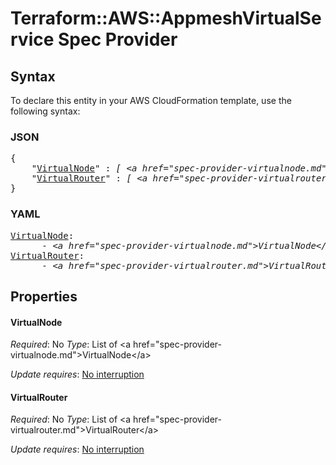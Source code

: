 # Terraform::AWS::AppmeshVirtualService Spec Provider

## Syntax

To declare this entity in your AWS CloudFormation template, use the following syntax:

### JSON

<pre>
{
    "<a href="#virtualnode" title="VirtualNode">VirtualNode</a>" : <i>[ &lt;a href=&#34;spec-provider-virtualnode.md&#34;&gt;VirtualNode&lt;/a&gt;, ... ]</i>,
    "<a href="#virtualrouter" title="VirtualRouter">VirtualRouter</a>" : <i>[ &lt;a href=&#34;spec-provider-virtualrouter.md&#34;&gt;VirtualRouter&lt;/a&gt;, ... ]</i>
}
</pre>

### YAML

<pre>
<a href="#virtualnode" title="VirtualNode">VirtualNode</a>: <i>
      - &lt;a href=&#34;spec-provider-virtualnode.md&#34;&gt;VirtualNode&lt;/a&gt;</i>
<a href="#virtualrouter" title="VirtualRouter">VirtualRouter</a>: <i>
      - &lt;a href=&#34;spec-provider-virtualrouter.md&#34;&gt;VirtualRouter&lt;/a&gt;</i>
</pre>

## Properties

#### VirtualNode

_Required_: No
_Type_: List of &lt;a href=&#34;spec-provider-virtualnode.md&#34;&gt;VirtualNode&lt;/a&gt;

_Update requires_: [No interruption](https://docs.aws.amazon.com/AWSCloudFormation/latest/UserGuide/using-cfn-updating-stacks-update-behaviors.html#update-no-interrupt)

#### VirtualRouter

_Required_: No
_Type_: List of &lt;a href=&#34;spec-provider-virtualrouter.md&#34;&gt;VirtualRouter&lt;/a&gt;

_Update requires_: [No interruption](https://docs.aws.amazon.com/AWSCloudFormation/latest/UserGuide/using-cfn-updating-stacks-update-behaviors.html#update-no-interrupt)

